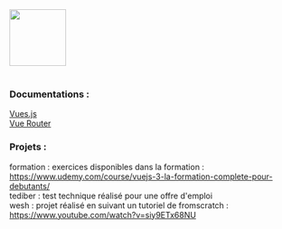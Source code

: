 <img src="https://router.vuejs.org/logo.png"  width="100" height=auto>

<br/>
<br/>

### Documentations :

[Vues.js](https://v3.vuejs.org/guide/migration/introduction.html#overview)  
[Vue Router](https://router.vuejs.org/fr/)

### Projets :

formation : exercices disponibles dans la formation : https://www.udemy.com/course/vuejs-3-la-formation-complete-pour-debutants/  
tediber : test technique réalisé pour une offre d'emploi  
wesh : projet réalisé en suivant un tutoriel de fromscratch : https://www.youtube.com/watch?v=siy9ETx68NU
